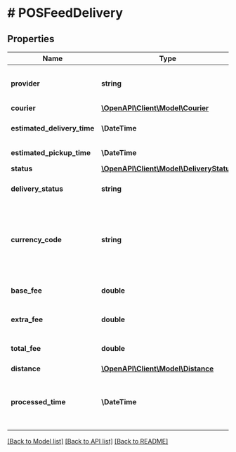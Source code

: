 # # POSFeedDelivery

## Properties

Name | Type | Description | Notes
------------ | ------------- | ------------- | -------------
**provider** | **string** | Delivery Service Provider Slug. | [optional]
**courier** | [**\OpenAPI\Client\Model\Courier**](Courier.md) |  | [optional]
**estimated_delivery_time** | **\DateTime** | Estimated delivery time | [optional]
**estimated_pickup_time** | **\DateTime** | Estimated pickup time | [optional]
**status** | [**\OpenAPI\Client\Model\DeliveryStatus**](DeliveryStatus.md) |  | [optional]
**delivery_status** | **string** | Use the status field instead. | [optional]
**currency_code** | **string** | The 3-letter currency code (ISO 4217) to use for all monetary values. | [optional]
**base_fee** | **double** | Base delivery cost value. | [optional]
**extra_fee** | **double** | Extra delivery cost value. | [optional]
**total_fee** | **double** | Total delivery cost value. | [optional]
**distance** | [**\OpenAPI\Client\Model\Distance**](Distance.md) |  | [optional]
**processed_time** | **\DateTime** | Time that the delivery was accepted and confirmed. | [optional]

[[Back to Model list]](../../README.md#models) [[Back to API list]](../../README.md#endpoints) [[Back to README]](../../README.md)
